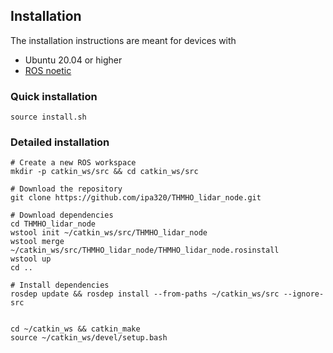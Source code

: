 ## Installation
The installation instructions are meant for devices with
- Ubuntu 20.04 or higher
- [ROS noetic](http://wiki.ros.org/noetic/Installation/Ubuntu)

### Quick installation
````
source install.sh
````

### Detailed installation
````
# Create a new ROS workspace
mkdir -p catkin_ws/src && cd catkin_ws/src

# Download the repository
git clone https://github.com/ipa320/THMHO_lidar_node.git

# Download dependencies
cd THMHO_lidar_node
wstool init ~/catkin_ws/src/THMHO_lidar_node
wstool merge ~/catkin_ws/src/THMHO_lidar_node/THMHO_lidar_node.rosinstall 
wstool up
cd ..

# Install dependencies 
rosdep update && rosdep install --from-paths ~/catkin_ws/src --ignore-src


cd ~/catkin_ws && catkin_make
source ~/catkin_ws/devel/setup.bash

````